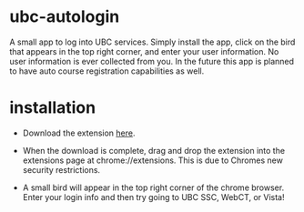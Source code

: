 ubc-autologin
=============

A small app to log into UBC services. Simply install the app, click on the bird that appears in the top right corner, and enter your user information. No user information is ever collected from you. In the future this app is planned to have auto course registration capabilities as well.

installation
============

* Download the extension [here](https://github.com/inutard/ubc-autologin/blob/master/autologinv.crx?raw=true). 

* When the download is complete, drag and drop the extension into the extensions page at chrome://extensions. This is due to Chromes new security restrictions.

* A small bird will appear in the top right corner of the chrome browser. Enter your login info and then try going to UBC SSC, WebCT, or Vista!